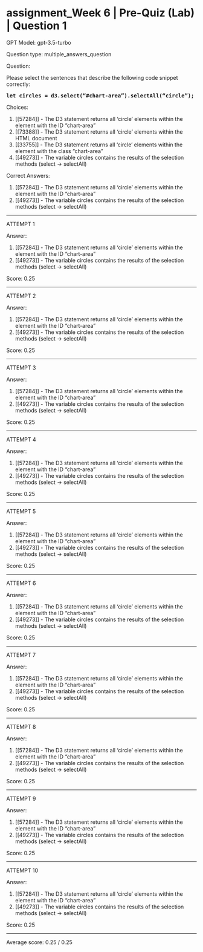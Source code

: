 # assignment_Week 6 | Pre-Quiz (Lab) | Question 1

GPT Model: gpt-3.5-turbo

Question type: multiple_answers_question

Question:
<div><p><span>Please select the sentences that describe the following code snippet correctly:</span></p>
<pre><strong>let circles = d3.select(“#chart-area”).selectAll(“circle”);</strong></pre></div>

Choices:
1. [[57284]] - The D3 statement returns all ‘circle’ elements within the element with the ID “chart-area”
2. [[73388]] - The D3 statement returns all ‘circle’ elements within the HTML document
3. [[33755]] - The D3 statement returns all ‘circle’ elements within the element with the class “chart-area”
4. [[49273]] - The variable circles contains the results of the selection methods (select → selectAll)

Correct Answers:
1. [[57284]] - The D3 statement returns all ‘circle’ elements within the element with the ID “chart-area”
4. [[49273]] - The variable circles contains the results of the selection methods (select → selectAll)

****************************************

ATTEMPT 1

Answer:
1. [[57284]] - The D3 statement returns all ‘circle’ elements within the element with the ID “chart-area”
4. [[49273]] - The variable circles contains the results of the selection methods (select → selectAll)

Score: 0.25

--------------------

ATTEMPT 2

Answer:
1. [[57284]] - The D3 statement returns all ‘circle’ elements within the element with the ID “chart-area”
4. [[49273]] - The variable circles contains the results of the selection methods (select → selectAll)

Score: 0.25

--------------------

ATTEMPT 3

Answer: 
1. [[57284]] - The D3 statement returns all ‘circle’ elements within the element with the ID “chart-area”
4. [[49273]] - The variable circles contains the results of the selection methods (select → selectAll)

Score: 0.25

--------------------

ATTEMPT 4

Answer: 
1. [[57284]] - The D3 statement returns all ‘circle’ elements within the element with the ID “chart-area”
4. [[49273]] - The variable circles contains the results of the selection methods (select → selectAll)

Score: 0.25

--------------------

ATTEMPT 5

Answer: 
1. [[57284]] - The D3 statement returns all ‘circle’ elements within the element with the ID “chart-area”
4. [[49273]] - The variable circles contains the results of the selection methods (select → selectAll)

Score: 0.25

--------------------

ATTEMPT 6

Answer: 
1. [[57284]] - The D3 statement returns all ‘circle’ elements within the element with the ID “chart-area”
4. [[49273]] - The variable circles contains the results of the selection methods (select → selectAll)

Score: 0.25

--------------------

ATTEMPT 7

Answer:
1. [[57284]] - The D3 statement returns all ‘circle’ elements within the element with the ID “chart-area”
4. [[49273]] - The variable circles contains the results of the selection methods (select → selectAll)

Score: 0.25

--------------------

ATTEMPT 8

Answer:
1. [[57284]] - The D3 statement returns all ‘circle’ elements within the element with the ID “chart-area”
4. [[49273]] - The variable circles contains the results of the selection methods (select → selectAll)

Score: 0.25

--------------------

ATTEMPT 9

Answer: 
1. [[57284]] - The D3 statement returns all ‘circle’ elements within the element with the ID “chart-area”
4. [[49273]] - The variable circles contains the results of the selection methods (select → selectAll)

Score: 0.25

--------------------

ATTEMPT 10

Answer: 
1. [[57284]] - The D3 statement returns all ‘circle’ elements within the element with the ID “chart-area”
4. [[49273]] - The variable circles contains the results of the selection methods (select → selectAll)

Score: 0.25

--------------------

Average score: 0.25 / 0.25
